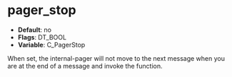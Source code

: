 # pager_stop

- **Default**: no
- **Flags**: DT_BOOL
- **Variable**: C_PagerStop

When set, the internal-pager will not move to the next message
when you are at the end of a message and invoke the <next-page>
function.
